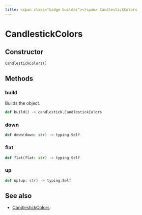 ```yaml
---
title: <span class="badge builder"></span> CandlestickColors
---
```

# <span class="badge builder"></span> CandlestickColors

## Constructor

```python
CandlestickColors()
```
## Methods

### <span class="badge object-method"></span> build

Builds the object.

```python
def build() -> candlestick.CandlestickColors
```

### <span class="badge object-method"></span> down

```python
def down(down: str) -> typing.Self
```

### <span class="badge object-method"></span> flat

```python
def flat(flat: str) -> typing.Self
```

### <span class="badge object-method"></span> up

```python
def up(up: str) -> typing.Self
```

## See also

 * <span class="badge object-type-class"></span> [CandlestickColors](./object-CandlestickColors.md)
